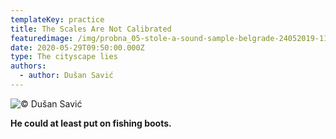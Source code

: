 ```yaml
---
templateKey: practice
title: The Scales Are Not Calibrated
featuredimage: /img/probna_05-stole-a-sound-sample-belgrade-24052019-1137.jpg
date: 2020-05-29T09:50:00.000Z
type: The cityscape lies
authors:
  - author: Dušan Savić
---
```

![© Dušan Savić](/img/3-dušan-savić.jpg "© Dušan Savić")

**He could at least put on fishing boots.**
